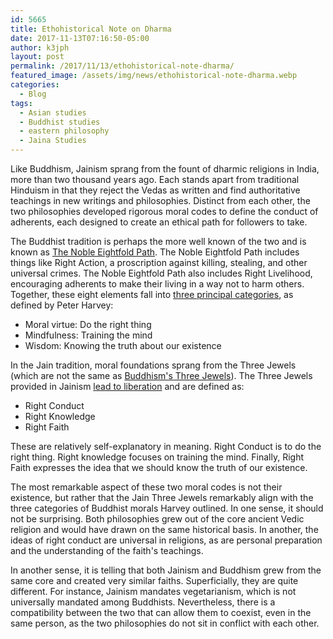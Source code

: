 ```yaml
---
id: 5665
title: Ethohistorical Note on Dharma
date: 2017-11-13T07:16:50-05:00
author: k3jph
layout: post
permalink: /2017/11/13/ethohistorical-note-dharma/
featured_image: /assets/img/news/ethohistorical-note-dharma.webp
categories:
  - Blog
tags:
  - Asian studies
  - Buddhist studies
  - eastern philosophy
  - Jaina Studies
---
```

Like Buddhism, Jainism sprang from the fount of dharmic religions
in India, more than two thousand years ago.  Each stands apart from
traditional Hinduism in that they reject the Vedas as written and
find authoritative teachings in new writings and philosophies.
Distinct from each other, the two philosophies developed rigorous
moral codes to define the conduct of adherents, each designed to
create an ethical path for followers to take.

The Buddhist tradition is perhaps the more well known of the two
and is known as [The Noble Eightfold
Path](http://nrcvee.iitd.ac.in/files/sutta-study/mahasatipatthana-english.pdf#page=42).
The Noble Eightfold Path includes things like Right Action, a
proscription against killing, stealing, and other universal crimes.
The Noble Eightfold Path also includes Right Livelihood, encouraging
adherents to make their living in a way not to harm others.  Together,
these eight elements fall into [three principal
categories](https://books.google.com/books?id=u0sg9LV_rEgC&lpg=PA512&vq=83&pg=PA83#v=onepage&q&f=false),
as defined by Peter Harvey:

* Moral virtue: Do the right thing
* Mindfulness: Training the mind
* Wisdom: Knowing the truth about our existence

In the Jain tradition, moral foundations sprang from the Three
Jewels (which are not the same as [Buddhism's Three
Jewels](https://thebuddhistcentre.com/text/three-jewels)).  The
Three Jewels provided in Jainism [lead to
liberation](http://jainworld.com/scriptures/Dravyasamgraha-pdf.pdf#page=161)
and are defined as:

* Right Conduct
* Right Knowledge
* Right Faith

These are relatively self-explanatory in meaning.  Right Conduct
is to do the right thing.  Right knowledge focuses on training the
mind.  Finally, Right Faith expresses the idea that we should know
the truth of our existence.

The most remarkable aspect of these two moral codes is not their
existence, but rather that the Jain Three Jewels remarkably align
with the three categories of Buddhist morals Harvey outlined.  In
one sense, it should not be surprising.  Both philosophies grew out
of the core ancient Vedic religion and would have drawn on the same
historical basis.  In another, the ideas of right conduct are
universal in religions, as are personal preparation and the
understanding of the faith's teachings.

In another sense, it is telling that both Jainism and Buddhism grew
from the same core and created very similar faiths.  Superficially,
they are quite different.  For instance, Jainism mandates vegetarianism,
which is not universally mandated among Buddhists.  Nevertheless,
there is a compatibility between the two that can allow them to
coexist, even in the same person, as the two philosophies do not
sit in conflict with each other.
